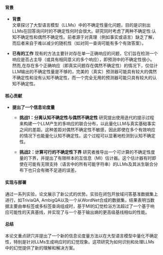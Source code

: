 #### 背景
- **背景**       
    文章探讨了大型语言模型（LLMs）中的不确定性量化问题，目的是识别出LLMs在回答询问时的不确定性何时会很大。研究同时考虑了两种不确定性:认知不确定性和偶然不确定性。前者源于对真理（例如事实或语言）缺乏了解，而后者来自于难以减少的随机性（如对同一查询可能有多个有效答案）。

- **已有的工作**
    现有的方法主要针对存在单一正确响应的问题，它们旨在检测一个响应是否占主导（或具有相同意义的多个响应），即预测中的不确定性很小。然而,在存在多个正确响应（即真实问题存在偶然不确定性）的情况下，仅估计LLM输出的不确定性量是不够的，完美的（真实）预测器可能具有较大的偶然不确定性和没有认知不确定性，而一个完全无用的预测器可能只具有较大的认知不确定性。

#### 核心贡献
- **提出了一个信息论度量**
    - **挑战1：分离认知不确定性与偶然不确定性**
        研究提出使用迭代的提示过程来构建一个LLM产生的多响应的联合分布，以此量化LLM与真实基础事实之间的差距。这种差距对偶然不确定性不敏感，因此即使在多个有效响应的情况下也能量化认知不确定性。这个过程可以显著地检测到认知不确定性。

    - **挑战2：计算可行的不确定性下界**
        研究者推导出一个可计算的不确定性度量的下界，并提出了有限样本的互信息（MI）估计器。这个估计器有时即使在可能有无限支持（语言中的所有可能字符串）的LLMs及其派生联合分布下也只会有微不足道的误差。

#### 实现与部署
通过一系列实验，论文展示了新公式的优势。实验在闭包开放域问答基准数据集上进行，如TriviaQA, AmbigQA以及一个从WordNet合成的数据集，结果表明当数据主要由单标签或多标签查询组成时，基于MI的幻觉检浴方法超过了一个基于响应可能性的天真基线，并实现了与一个基于输出熵的更高级基线相似的性能。

#### 总结
本论文重点研穴并提出了一个新的信息论度量方法以在大型语言模型中量化不确定性，特别是针对LLMs生成响应时的幻觉现象。这项研究为如何识别和处理LLMs中的幻觉提供了新的理解和解决方案。
